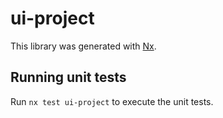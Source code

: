 # ui-project

This library was generated with [Nx](https://nx.dev).

## Running unit tests

Run `nx test ui-project` to execute the unit tests.

